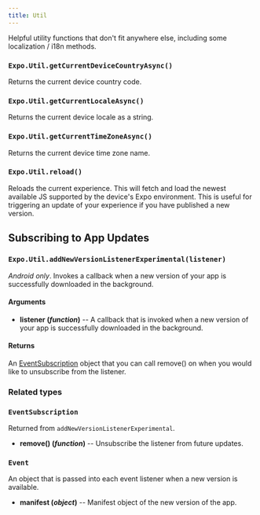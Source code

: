 ```yaml
---
title: Util
---
```


Helpful utility functions that don't fit anywhere else, including some localization / i18n methods.

### `Expo.Util.getCurrentDeviceCountryAsync()`

Returns the current device country code.

### `Expo.Util.getCurrentLocaleAsync()`

Returns the current device locale as a string.

### `Expo.Util.getCurrentTimeZoneAsync()`

Returns the current device time zone name.

### `Expo.Util.reload()`

Reloads the current experience. This will fetch and load the newest available JS supported by the device's Expo environment. This is useful for triggering an update of your experience if you have published a new version.

## Subscribing to App Updates

### `Expo.Util.addNewVersionListenerExperimental(listener)`

_Android only_. Invokes a callback when a new version of your app is successfully downloaded in the background.

#### Arguments

-   **listener (_function_)** -- A callback that is invoked when a new version of your app is successfully downloaded in the background.

#### Returns

An [EventSubscription](#eventsubscription) object that you can call remove() on when you would like to unsubscribe from the listener.

### Related types

### `EventSubscription`

Returned from `addNewVersionListenerExperimental`.

-   **remove() (_function_)** -- Unsubscribe the listener from future updates.

### `Event`

An object that is passed into each event listener when a new version is available.

-   **manifest (_object_)** -- Manifest object of the new version of the app.

